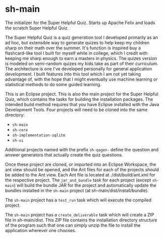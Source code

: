 # sh-main
The initializer for the Super Helpful Quiz. Starts up Apache Felix and loads the scratch Super Helpful Quiz.

The Super Helpful Quiz is a quiz generation tool I developed primarily as an ad hoc, but extensible way to generate quizes to help keep my children sharp on their math over the summer. It's function is inspired buy a flashcard-like tool I built for myself while in college, which I credit with keeping me sharp enough to earn a masters in physics. The quizes version is modeled on semi-random quizes my kids take as part of their curriculum. The architecture is one I've developed personally for general application development. I built features into this tool which I am not yet taking advantage of, with the hope that I might eventually use machine learning or statistical methods to do some guided learning.

This is an Eclipse project. This is also the main project for the Super Helpful Quiz, which contains the tasks for building the installation packages. The intended build method requires that you have Eclipse installed with the Java Development Tools. Four projects will need to be cloned into the same directory:

* `sh-main`
* `sh-core`
* `sh-implementation-sqlite`
* `sh-ui`

Additional projects named with the prefix `sh-qagen-` define the question and answer generators that actually create the quiz questions.

Once these project are cloned, or imported into an Eclipse Workspace, the ant view should be opened, and the Ant files for each of the projects should be added to the Ant view. Each Ant file is located at ./dist/build/ant.xml for the respective project. The `jar_and_bundle` task for each project (except `sh-main`) will build the bundle JAR for the project and automatically update the bundles installed in the `sh-main` project (at sh-main/dist/install/bundle).

The `sh-main` project has a `test_run` task which will execute the compiled project.

The `sh-main` project has a `create_deliverable` task which will create a ZIP file in sh-main/dist. This ZIP file contains the installation directory structure of the program such that one can simply unzip the file to install the application wherever one chooses.
